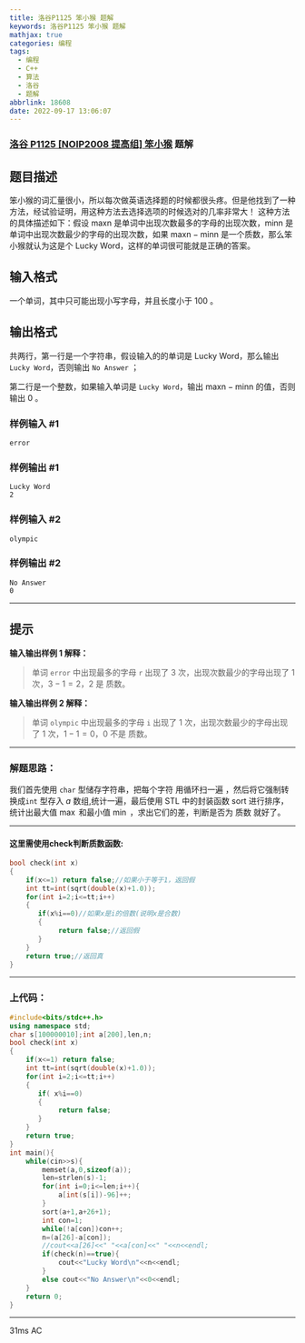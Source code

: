 ```yaml
---
title: 洛谷P1125 笨小猴 题解
keywords: 洛谷P1125 笨小猴 题解
mathjax: true
categories: 编程
tags:
  - 编程
  - C++
  - 算法
  - 洛谷
  - 题解
abbrlink: 18608
date: 2022-09-17 13:06:07
---
```

### [洛谷 P1125 [NOIP2008 提高组] 笨小猴](https://www.luogu.com.cn/problem/P1125) 题解
## 题目描述

笨小猴的词汇量很小，所以每次做英语选择题的时候都很头疼。但是他找到了一种方法，经试验证明，用这种方法去选择选项的时候选对的几率非常大！
这种方法的具体描述如下：假设 $\text{maxn}$ 是单词中出现次数最多的字母的出现次数，$\text{minn}$ 是单词中出现次数最少的字母的出现次数，如果 $\text{maxn}-\text{minn}$ 是一个质数，那么笨小猴就认为这是个 Lucky Word，这样的单词很可能就是正确的答案。

## 输入格式

一个单词，其中只可能出现小写字母，并且长度小于 $100$ 。

## 输出格式

共两行，第一行是一个字符串，假设输入的的单词是 Lucky Word，那么输出 `Lucky Word`，否则输出 `No Answer` ；

第二行是一个整数，如果输入单词是 `Lucky Word`，输出 $\text{maxn}-\text{minn}$ 的值，否则输出 $0$ 。

### 样例输入 #1

```
error
```

### 样例输出 #1

```
Lucky Word
2
```

### 样例输入 #2

```
olympic
```

### 样例输出 #2

```
No Answer
0
```

***

## 提示

**输入输出样例 1 解释：**

>单词 `error` 中出现最多的字母 $\texttt r$ 出现了 $3$ 次，出现次数最少的字母出现了 $1$ 次，$3-1=2$，$2$ 是 质数。

**输入输出样例 2 解释：**

>单词 `olympic` 中出现最多的字母 $\texttt i$ 出现了 $1$ 次，出现次数最少的字母出现了 $1$ 次，$1-1=0$，$0$ 不是 质数。

***
### 解题思路：  
我们首先使用 ``char`` 型储存字符串，把每个字符 用循环扫一遍 ，然后将它强制转换成``int`` 型存入 $a$ 数组,统计一遍，最后使用 STL 中的封装函数 $\text{sort}$ 进行排序，统计出最大值 $\max$ 和最小值 $\min$ ，求出它们的差，判断是否为 质数 就好了。
***
#### 这里需使用check判断质数函数:
```cpp
bool check(int x)
{
    if(x<=1) return false;//如果小于等于1，返回假
    int tt=int(sqrt(double(x)+1.0));
    for(int i=2;i<=tt;i++)
    {
       if(x%i==0)//如果x是i的倍数(说明x是合数)
       {
            return false;//返回假
       }
    }
    return true;//返回真
}
```
***
### 上代码：
```cpp
#include<bits/stdc++.h>
using namespace std;
char s[100000010];int a[200],len,n;
bool check(int x)
{
    if(x<=1) return false;
    int tt=int(sqrt(double(x)+1.0));
    for(int i=2;i<=tt;i++)
    {
       if( x%i==0)
       {
            return false;
       }
    }
    return true;
}
int main(){
	while(cin>>s){
		memset(a,0,sizeof(a));
		len=strlen(s)-1;
		for(int i=0;i<=len;i++){
			a[int(s[i])-96]++;
		}
		sort(a+1,a+26+1);
		int con=1;
		while(!a[con])con++;
		n=(a[26]-a[con]);
		//cout<<a[26]<<" "<<a[con]<<" "<<n<<endl;
		if(check(n)==true){
			cout<<"Lucky Word\n"<<n<<endl;
		}
		else cout<<"No Answer\n"<<0<<endl;
	}
	return 0;
}

```
***
$31 \text{ms  AC}$
